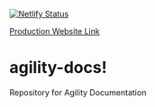 [![Netlify Status](https://api.netlify.com/api/v1/badges/c45f5d6e-923b-4019-820e-826e6185017d/deploy-status)](https://app.netlify.com/sites/agilitydocs/deploys)

[Production Website Link](https://agilitydocs.netlify.com/agility-content-fetch-js-sdk/)

# agility-docs!
Repository for Agility Documentation
